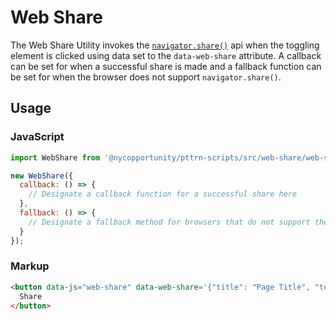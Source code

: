 # Web Share

The Web Share Utility invokes the [`navigator.share()`](https://developer.mozilla.org/en-US/docs/Web/API/Navigator/share) api when the toggling element is clicked using data set to the `data-web-share` attribute. A callback can be set for when a successful share is made and a fallback function can be set for when the browser does not support `navigator.share()`.

## Usage

### JavaScript

```javascript
import WebShare from '@nycopportunity/pttrn-scripts/src/web-share/web-share';

new WebShare({
  callback: () => {
    // Designate a callback function for a successful share here
  },
  fallback: () => {
    // Designate a fallback method for browsers that do not support the Web Share API here
  }
});
```

### Markup

```html
<button data-js="web-share" data-web-share='{"title": "Page Title", "text":"Description to of the shared content.", "url":"https://url/to/share"}'>
  Share
</button>
```